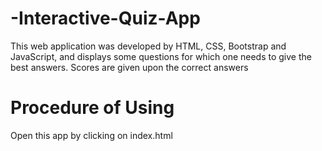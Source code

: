 # -Interactive-Quiz-App
This web application was developed by HTML, CSS, Bootstrap and JavaScript, and displays some questions for which one needs to give the best answers. Scores are given upon the correct answers

# Procedure of Using
Open this app by clicking on index.html
